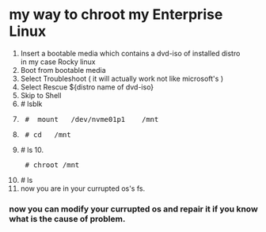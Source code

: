 # my way to chroot my Enterprise Linux 

1. Insert a bootable media which contains a dvd-iso of installed distro  
   in my case Rocky linux  
2. Boot from bootable media 
3. Select Troubleshoot ( it will actually work not like microsoft's )
4. Select Rescue ${distro name of dvd-iso}
5. Skip to Shell
6. \# lsblk 
7. <pre > #  mount   /dev/nvme01p1    /mnt </pre>
8. <pre> # cd   /mnt </pre> 
9. \# ls 
10.<pre> # chroot  /mnt  </pre>
11. \# ls 
12. now you are in your currupted os's fs.

### now you can modify your currupted os and repair it if you know what is the cause of problem.

